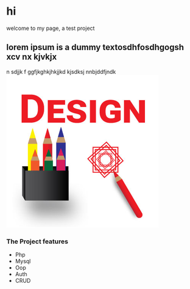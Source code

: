 # hi
welcome to my page, a test project <br>
## lorem ipsum is a dummy textosdhfosdhgogsh xcv nx kjvkjx
n sdjjk f ggfjkghkjhkjjkd kjsdksj
 nnbjddfjndk
<img src="asset/img/newdesign.jpg" alt="">
 ### The Project features
 - Php<br>
 - Mysql<br>
 - Oop<br>
 - Auth<br>
 - CRUD<br>




